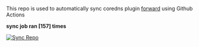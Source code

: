 This repo is used to automatically sync coredns plugin [forward](https://github.com/QZLin/forward) using Github Actions

**sync job ran [157] times**

[![Sync Repo](https://github.com/QZLin/coredns-extract/actions/workflows/sync.yaml/badge.svg)](https://github.com/QZLin/coredns-extract/actions/workflows/sync.yaml)

